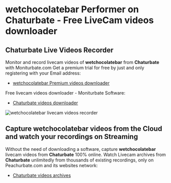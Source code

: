 # wetchocolatebar Performer on Chaturbate - Free LiveCam videos downloader

## Chaturbate Live Videos Recorder

Monitor and record livecam videos of **wetchocolatebar** from **Chaturbate** with Moniturbate.com
Get a premium trial for free by just and only registering with your Email address:
* [wetchocolatebar Premium videos downloader](https://moniturbate.com/request-demo-licence-key.html)

Free livecam videos downloader - Moniturbate Software:
* [Chaturbate videos downloader](https://moniturbate.com/moniturbate-download-software.html)

![wetchocolatebar livecam videos recorder](https://peachurnet.com/templates/moniturbate-software.png)


## Capture wetchocolatebar videos from the Cloud and watch your recordings on Streaming

Without the need of downloading a software, capture **wetchocolatebar** livecam videos from **Chaturbate** 100% online.
Watch Livecam archives from **Chaturbate** unlimitedly from thousands of existing recordings, only on Peachurbate.com and its websites network:
* [Chaturbate videos archives](https://peachurnet.com/)